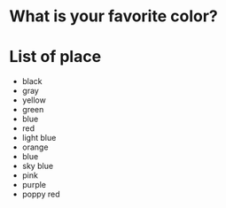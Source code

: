 # What is your favorite color?

# List of place
- black
- gray
- yellow
- green
- blue
- red
- light blue
- orange
- blue
- sky blue
- pink
- purple
- poppy red

